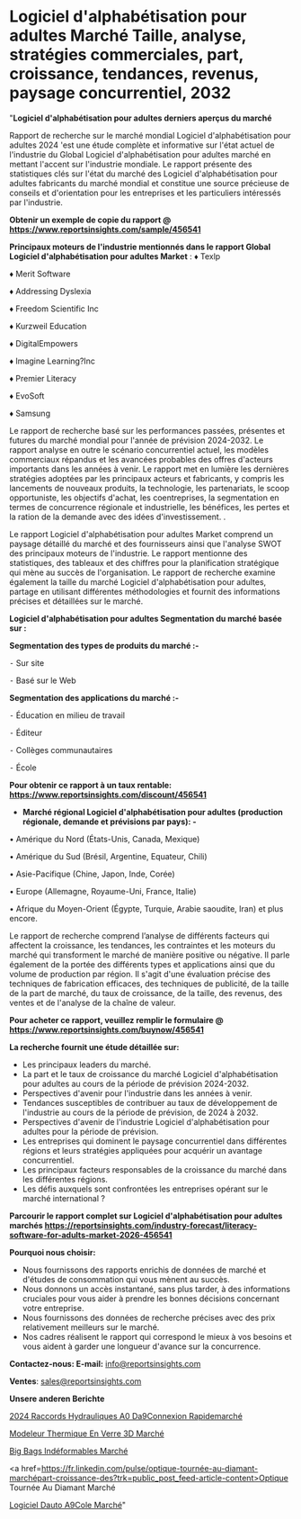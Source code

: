# Logiciel d'alphabétisation pour adultes Marché Taille, analyse, stratégies commerciales, part, croissance, tendances, revenus, paysage concurrentiel, 2032

"<strong>Logiciel d'alphabétisation pour adultes derniers aperçus du marché</strong>

Rapport de recherche sur le marché mondial Logiciel d'alphabétisation pour adultes 2024 'est une étude complète et informative sur l'état actuel de l'industrie du Global Logiciel d'alphabétisation pour adultes marché en mettant l'accent sur l'industrie mondiale. Le rapport présente des statistiques clés sur l'état du marché des Logiciel d'alphabétisation pour adultes fabricants du marché mondial et constitue une source précieuse de conseils et d'orientation pour les entreprises et les particuliers intéressés par l'industrie.

<strong>Obtenir un exemple de copie du rapport @ <a href=https://www.reportsinsights.com/sample/456541>https://www.reportsinsights.com/sample/456541</a></strong>

<strong>Principaux moteurs de l'industrie mentionnés dans le rapport Global Logiciel d'alphabétisation pour adultes Market</strong> :
♦ Texlp

♦ Merit Software

♦ Addressing Dyslexia

♦ Freedom Scientific Inc

♦ Kurzweil Education

♦ DigitalEmpowers

♦ Imagine Learning?Inc

♦ Premier Literacy

♦ EvoSoft

♦ Samsung

Le rapport de recherche basé sur les performances passées, présentes et futures du marché mondial pour l'année de prévision 2024-2032. Le rapport analyse en outre le scénario concurrentiel actuel, les modèles commerciaux répandus et les avancées probables des offres d'acteurs importants dans les années à venir. Le rapport met en lumière les dernières stratégies adoptées par les principaux acteurs et fabricants, y compris les lancements de nouveaux produits, la technologie, les partenariats, le scoop opportuniste, les objectifs d'achat, les coentreprises, la segmentation en termes de concurrence régionale et industrielle, les bénéfices, les pertes et la ration de la demande avec des idées d'investissement. .

Le rapport Logiciel d'alphabétisation pour adultes Market comprend un paysage détaillé du marché et des fournisseurs ainsi que l'analyse SWOT des principaux moteurs de l'industrie. Le rapport mentionne des statistiques, des tableaux et des chiffres pour la planification stratégique qui mène au succès de l'organisation. Le rapport de recherche examine également la taille du marché Logiciel d'alphabétisation pour adultes, partage en utilisant différentes méthodologies et fournit des informations précises et détaillées sur le marché.

<strong>Logiciel d'alphabétisation pour adultes Segmentation du marché basée sur :</strong>

<strong>Segmentation des types de produits du marché :-</strong>

⁃ Sur site

⁃ Basé sur le Web

<strong>Segmentation des applications du marché :-</strong>

⁃ Éducation en milieu de travail

⁃ Éditeur

⁃ Collèges communautaires

⁃ École

<strong>Pour obtenir ce rapport à un taux rentable: <a href=https://www.reportsinsights.com/discount/456541>https://www.reportsinsights.com/discount/456541</a></strong>
<ul>
  <li><strong>Marché régional Logiciel d'alphabétisation pour adultes (production régionale, demande et prévisions par pays): -</strong></li>
</ul>
• Amérique du Nord (États-Unis, Canada, Mexique)

• Amérique du Sud (Brésil, Argentine, Equateur, Chili)

• Asie-Pacifique (Chine, Japon, Inde, Corée)

• Europe (Allemagne, Royaume-Uni, France, Italie)

• Afrique du Moyen-Orient (Égypte, Turquie, Arabie saoudite, Iran) et plus encore.

Le rapport de recherche comprend l’analyse de différents facteurs qui affectent la croissance, les tendances, les contraintes et les moteurs du marché qui transforment le marché de manière positive ou négative. Il parle également de la portée des différents types et applications ainsi que du volume de production par région. Il s'agit d'une évaluation précise des techniques de fabrication efficaces, des techniques de publicité, de la taille de la part de marché, du taux de croissance, de la taille, des revenus, des ventes et de l'analyse de la chaîne de valeur.

<strong>Pour acheter ce rapport, veuillez remplir le formulaire @   <a href=https://www.reportsinsights.com/buynow/456541>https://www.reportsinsights.com/buynow/456541</a></strong>

<strong>La recherche fournit une étude détaillée sur:</strong>
<ul>
  <li>Les principaux leaders du marché.</li>
  <li>La part et le taux de croissance du marché Logiciel d'alphabétisation pour adultes au cours de la période de prévision 2024-2032.</li>
  <li>Perspectives d'avenir pour l'industrie dans les années à venir.</li>
  <li>Tendances susceptibles de contribuer au taux de développement de l'industrie au cours de la période de prévision, de 2024 à 2032.</li>
  <li>Perspectives d'avenir de l'industrie Logiciel d'alphabétisation pour adultes pour la période de prévision.</li>
  <li>Les entreprises qui dominent le paysage concurrentiel dans différentes régions et leurs stratégies appliquées pour acquérir un avantage concurrentiel.</li>
  <li>Les principaux facteurs responsables de la croissance du marché dans les différentes régions.</li>
  <li>Les défis auxquels sont confrontées les entreprises opérant sur le marché international ?</li>
</ul>

<strong>Parcourir le rapport complet sur Logiciel d'alphabétisation pour adultes marchés <a href=https://reportsinsights.com/industry-forecast/literacy-software-for-adults-market-2026-456541>https://reportsinsights.com/industry-forecast/literacy-software-for-adults-market-2026-456541</a></strong>

<strong>Pourquoi nous choisir:</strong>
<ul>
  <li>Nous fournissons des rapports enrichis de données de marché et d'études de consommation qui vous mènent au succès.</li>
  <li>Nous donnons un accès instantané, sans plus tarder, à des informations cruciales pour vous aider à prendre les bonnes décisions concernant votre entreprise.</li>
  <li>Nous fournissons des données de recherche précises avec des prix relativement meilleurs sur le marché.</li>
  <li>Nos cadres réalisent le rapport qui correspond le mieux à vos besoins et vous aident à garder une longueur d'avance sur la concurrence.</li>
</ul>
<strong>Contactez-nous:
</strong><strong>E-mail:</strong> <a href=mailto:info@reportsinsights.com>info@reportsinsights.com</a>

<strong>Ventes</strong>: <a href=mailto:sales@reportsinsights.com>sales@reportsinsights.com</a>

<strong>Unsere anderen Berichte</strong>

<a href=https://www.linkedin.com/pulse/2024-raccords-hydrauliques-%C3%A0-d%C3%A9connexion-rapidemarch%C3%A9-9kwrf/>2024 Raccords Hydrauliques A0 Da9Connexion Rapidemarché</a>

<a href=https://www.linkedin.com/pulse/modeleur-thermique-en-verre-3d-march%C3%A9-de-gg6gc/>Modeleur Thermique En Verre 3D Marché</a>

<a href=https://www.linkedin.com/pulse/big-bags-indéformables-marchétaille-globale-oldmc/>Big Bags Indéformables Marché</a>

<a href=https://fr.linkedin.com/pulse/optique-tournée-au-diamant-marchépart-croissance-des?trk=public_post_feed-article-content>Optique Tournée Au Diamant Marché</a>

<a href=https://www.linkedin.com/pulse/logiciel-dauto-%C3%A9cole-march%C3%A9-analyse-des-parts-hs7uf/>Logiciel Dauto A9Cole Marché</a>"
